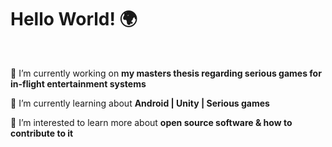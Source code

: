 <h1 align="left">Hello World! 🌍</h1>

<br/>

🔭 I’m currently working on **my masters thesis regarding serious games for in-flight entertainment systems**

🌱 I’m currently learning about **Android  |  Unity  |  Serious games**

🤔 I’m interested to learn more about **open source software & how to contribute to it**
